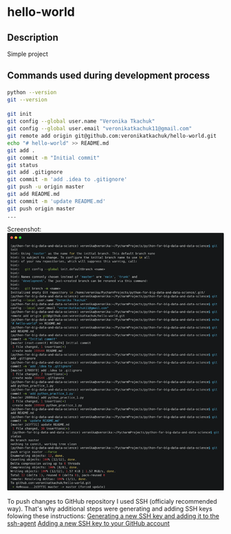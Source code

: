 # hello-world

## Description
Simple project

## Commands used during development process

```bash
python --version
git --version

git init
git config --global user.name "Veronika Tkachuk"
git config --global user.email "veronikatkachuk11@gmail.com"
git remote add origin git@github.com:veronikatkachuk/hello-world.git
echo "# hello-world" >> README.md
git add .
git commit -m "Initial commit"
git status
git add .gitignore
git commit -m 'add .idea to .gitignore'
git push -u origin master
git add README.md
git commit -m 'update README.md'
git push origin master
...
```
Screenshot:
<img src="carbon.png">

To push changes to GitHub repository I used SSH (officialy recommended way).
That's why additional steps were generating and adding SSH keys folowing these instructions:
[Generating a new SSH key and adding it to the ssh-agent](https://docs.github.com/en/authentication/connecting-to-github-with-ssh/generating-a-new-ssh-key-and-adding-it-to-the-ssh-agent)
[Adding a new SSH key to your GitHub account](https://docs.github.com/en/authentication/connecting-to-github-with-ssh/adding-a-new-ssh-key-to-your-github-account)
